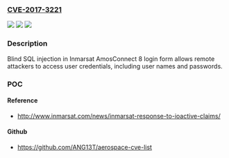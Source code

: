 ### [CVE-2017-3221](https://cve.mitre.org/cgi-bin/cvename.cgi?name=CVE-2017-3221)
![](https://img.shields.io/static/v1?label=Product&message=AmosConnect&color=blue)
![](https://img.shields.io/static/v1?label=Version&message=8.0%2C%208.0.1%2C%208.0.2%2C%208.2.0%2C%208.2.1%2C%208.2.2%2C%208.3.0%2C%208.3.1%2C%208.4.0%2C%208.4.0.1%20&color=brightgreen)
![](https://img.shields.io/static/v1?label=Vulnerability&message=CWE-89&color=brightgreen)

### Description

Blind SQL injection in Inmarsat AmosConnect 8 login form allows remote attackers to access user credentials, including user names and passwords.

### POC

#### Reference
- http://www.inmarsat.com/news/inmarsat-response-to-ioactive-claims/

#### Github
- https://github.com/ANG13T/aerospace-cve-list

